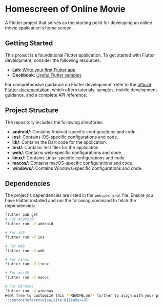 # Homescreen of Online Movie

A Flutter project that serves as the starting point for developing an online movie application's home screen.

## Getting Started

This project is a foundational Flutter application. To get started with Flutter development, consider the following resources:

- **Lab:** [Write your first Flutter app](https://docs.flutter.dev/get-started/codelab)
- **Cookbook:** [Useful Flutter samples](https://docs.flutter.dev/cookbook)

For comprehensive guidance on Flutter development, refer to the [official Flutter documentation](https://docs.flutter.dev/), which offers tutorials, samples, mobile development guidance, and a complete API reference.

## Project Structure

The repository includes the following directories:

- **android/**: Contains Android-specific configurations and code.
- **ios/**: Contains iOS-specific configurations and code.
- **lib/**: Contains the Dart code for the application.
- **test/**: Contains test files for the application.
- **web/**: Contains web-specific configurations and code.
- **linux/**: Contains Linux-specific configurations and code.
- **macos/**: Contains macOS-specific configurations and code.
- **windows/**: Contains Windows-specific configurations and code.

## Dependencies

The project's dependencies are listed in the `pubspec.yaml` file. Ensure you have Flutter installed and run the following command to fetch the dependencies:

```bash
flutter pub get
# For Android
flutter run -d android

# For iOS
flutter run -d ios

# For Web
flutter run -d web

# For Linux
flutter run -d linux

# For macOS
flutter run -d macos

# For Windows
flutter run -d windows
Feel free to customize this **README.md** further to align with your project's specifics.
::contentReference[oaicite:0]{index=0}
